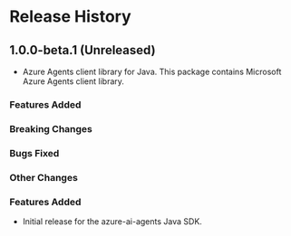 # Release History

## 1.0.0-beta.1 (Unreleased)

- Azure Agents client library for Java. This package contains Microsoft Azure Agents client library.

### Features Added

### Breaking Changes

### Bugs Fixed

### Other Changes
### Features Added

- Initial release for the azure-ai-agents Java SDK.
